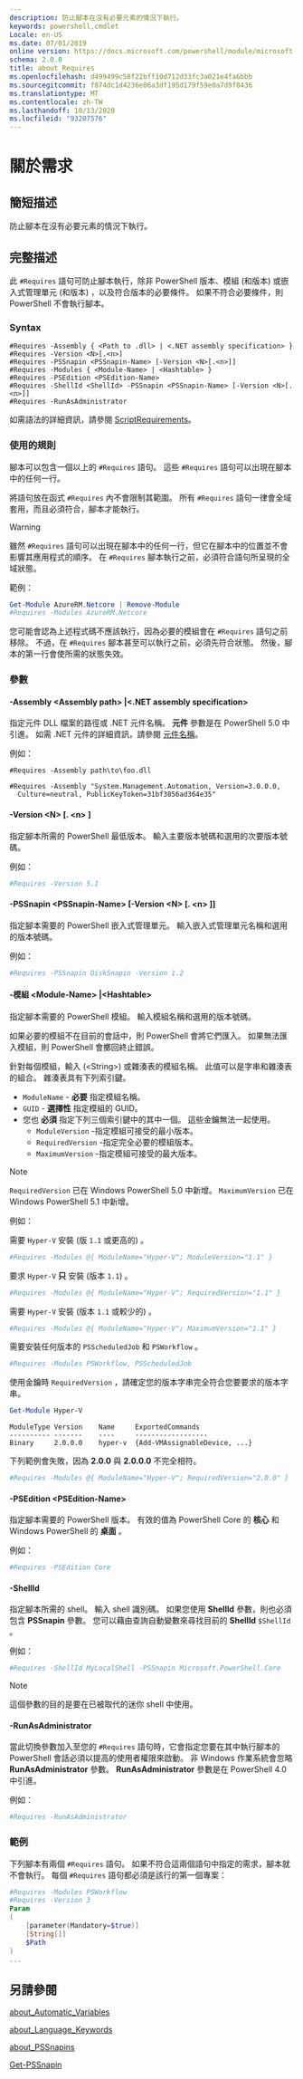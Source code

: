 ```yaml
---
description: 防止腳本在沒有必要元素的情況下執行。
keywords: powershell,cmdlet
Locale: en-US
ms.date: 07/01/2019
online version: https://docs.microsoft.com/powershell/module/microsoft.powershell.core/about/about_requires?view=powershell-5.1&WT.mc_id=ps-gethelp
schema: 2.0.0
title: about_Requires
ms.openlocfilehash: d499499c58f22bff10d712d33fc3a021e4fa6bbb
ms.sourcegitcommit: f874dc1d4236e06a3df195d179f59e0a7d9f8436
ms.translationtype: MT
ms.contentlocale: zh-TW
ms.lasthandoff: 10/13/2020
ms.locfileid: "93207576"
---
```

# <a name="about-requires"></a>關於需求

## <a name="short-description"></a>簡短描述
防止腳本在沒有必要元素的情況下執行。

## <a name="long-description"></a>完整描述

此 `#Requires` 語句可防止腳本執行，除非 PowerShell 版本、模組 (和版本) 或嵌入式管理單元 (和版本) ，以及符合版本的必要條件。 如果不符合必要條件，則 PowerShell 不會執行腳本。

### <a name="syntax"></a>Syntax

```
#Requires -Assembly { <Path to .dll> | <.NET assembly specification> }
#Requires -Version <N>[.<n>]
#Requires -PSSnapin <PSSnapin-Name> [-Version <N>[.<n>]]
#Requires -Modules { <Module-Name> | <Hashtable> }
#Requires -PSEdition <PSEdition-Name>
#Requires -ShellId <ShellId> -PSSnapin <PSSnapin-Name> [-Version <N>[.<n>]]
#Requires -RunAsAdministrator
```

如需語法的詳細資訊，請參閱 [ScriptRequirements](/dotnet/api/system.management.automation.language.scriptrequirements)。

### <a name="rules-for-use"></a>使用的規則

腳本可以包含一個以上的 `#Requires` 語句。 這些 `#Requires` 語句可以出現在腳本中的任何一行。

將語句放在函式 `#Requires` 內不會限制其範圍。 所有 `#Requires` 語句一律會全域套用，而且必須符合，腳本才能執行。

> [!WARNING]
> 雖然 `#Requires` 語句可以出現在腳本中的任何一行，但它在腳本中的位置並不會影響其應用程式的順序。 在 `#Requires` 腳本執行之前，必須符合語句所呈現的全域狀態。

範例：

```powershell
Get-Module AzureRM.Netcore | Remove-Module
#Requires -Modules AzureRM.Netcore
```

您可能會認為上述程式碼不應該執行，因為必要的模組會在 `#Requires` 語句之前移除。 不過，在 `#Requires` 腳本甚至可以執行之前，必須先符合狀態。 然後，腳本的第一行會使所需的狀態失效。

### <a name="parameters"></a>參數

#### <a name="-assembly-assembly-path--net-assembly-specification"></a>-Assembly \<Assembly path> |\<.NET assembly specification>

指定元件 DLL 檔案的路徑或 .NET 元件名稱。 **元件** 參數是在 PowerShell 5.0 中引進。 如需 .NET 元件的詳細資訊，請參閱 [元件名稱](/dotnet/standard/assembly/names)。

例如：

```
#Requires -Assembly path\to\foo.dll
```

```
#Requires -Assembly "System.Management.Automation, Version=3.0.0.0,
  Culture=neutral, PublicKeyToken=31bf3856ad364e35"
```

#### <a name="-version-nn"></a>-Version \<N\> [. \<n\> ]

指定腳本所需的 PowerShell 最低版本。 輸入主要版本號碼和選用的次要版本號碼。

例如：

```powershell
#Requires -Version 5.1
```

#### <a name="-pssnapin-pssnapin-name--version-nn"></a>-PSSnapin \<PSSnapin-Name\> [-Version \<N\> [. \<n\> ]]

指定腳本需要的 PowerShell 嵌入式管理單元。 輸入嵌入式管理單元名稱和選用的版本號碼。

例如：

```powershell
#Requires -PSSnapin DiskSnapin -Version 1.2
```

#### <a name="-modules-module-name--hashtable"></a>-模組 \<Module-Name\> |\<Hashtable\>

指定腳本需要的 PowerShell 模組。 輸入模組名稱和選用的版本號碼。

如果必要的模組不在目前的會話中，則 PowerShell 會將它們匯入。
如果無法匯入模組，則 PowerShell 會擲回終止錯誤。

針對每個模組，輸入 (\<String\>) 或雜湊表的模組名稱。 此值可以是字串和雜湊表的組合。 雜湊表具有下列索引鍵。

- `ModuleName` - **必要** 指定模組名稱。
- `GUID` - **選擇性** 指定模組的 GUID。
- 您也 **必須** 指定下列三個索引鍵中的其中一個。 這些金鑰無法一起使用。
  - `ModuleVersion` -指定模組可接受的最小版本。
  - `RequiredVersion` -指定完全必要的模組版本。
  - `MaximumVersion` -指定模組可接受的最大版本。

> [!NOTE]
> `RequiredVersion` 已在 Windows PowerShell 5.0 中新增。
> `MaximumVersion` 已在 Windows PowerShell 5.1 中新增。

例如：

需要 `Hyper-V` 安裝 (版 `1.1` 或更高的) 。

```powershell
#Requires -Modules @{ ModuleName="Hyper-V"; ModuleVersion="1.1" }
```

要求 `Hyper-V` **只** 安裝 (版本 `1.1`) 。

```powershell
#Requires -Modules @{ ModuleName="Hyper-V"; RequiredVersion="1.1" }
```

需要 `Hyper-V` 安裝 (版本 `1.1` 或較少的) 。

```powershell
#Requires -Modules @{ ModuleName="Hyper-V"; MaximumVersion="1.1" }
```

需要安裝任何版本的 `PSScheduledJob` 和 `PSWorkflow` 。

```powershell
#Requires -Modules PSWorkflow, PSScheduledJob
```

使用金鑰時 `RequiredVersion` ，請確定您的版本字串完全符合您要要求的版本字串。

```powershell
Get-Module Hyper-V
```

```Output
ModuleType Version    Name     ExportedCommands
---------- -------    ----     ------------------
Binary     2.0.0.0    hyper-v  {Add-VMAssignableDevice, ...}
```

下列範例會失敗，因為 **2.0.0** 與 **2.0.0.0** 不完全相符。

```powershell
#Requires -Modules @{ ModuleName="Hyper-V"; RequiredVersion="2.0.0" }
```

#### <a name="-psedition-psedition-name"></a>-PSEdition \<PSEdition-Name\>

指定腳本需要的 PowerShell 版本。 有效的值為 PowerShell Core 的 **核心** 和 Windows PowerShell 的 **桌面** 。

例如：

```powershell
#Requires -PSEdition Core
```

#### <a name="-shellid"></a>-ShellId

指定腳本所需的 shell。 輸入 shell 識別碼。 如果您使用 **ShellId** 參數，則也必須包含 **PSSnapin** 參數。
您可以藉由查詢自動變數來尋找目前的 **ShellId** `$ShellId` 。

例如：

```powershell
#Requires -ShellId MyLocalShell -PSSnapin Microsoft.PowerShell.Core
```

> [!NOTE]
> 這個參數的目的是要在已被取代的迷你 shell 中使用。

#### <a name="-runasadministrator"></a>-RunAsAdministrator

當此切換參數加入至您的 `#Requires` 語句時，它會指定您要在其中執行腳本的 PowerShell 會話必須以提高的使用者權限來啟動。 非 Windows 作業系統會忽略 **RunAsAdministrator** 參數。 **RunAsAdministrator** 參數是在 PowerShell 4.0 中引進。

例如：

```powershell
#Requires -RunAsAdministrator
```

### <a name="examples"></a>範例

下列腳本有兩個 `#Requires` 語句。 如果不符合這兩個語句中指定的需求，腳本就不會執行。 每個 `#Requires` 語句都必須是該行的第一個專案：

```powershell
#Requires -Modules PSWorkflow
#Requires -Version 3
Param
(
    [parameter(Mandatory=$true)]
    [String[]]
    $Path
)
...
```

## <a name="see-also"></a>另請參閱

[about_Automatic_Variables](about_Automatic_Variables.md)

[about_Language_Keywords](about_Language_Keywords.md)

[about_PSSnapins](about_PSSnapins.md)

[Get-PSSnapin](xref:Microsoft.PowerShell.Core.Get-PSSnapin)
